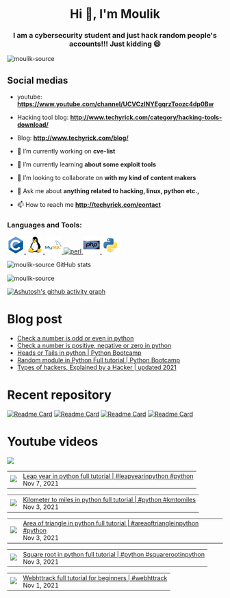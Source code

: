 <h1 align="center">Hi 👋, I'm Moulik</h1>
<h3 align="center">I am a cybersecurity student and just hack random people's accounts!!! Just kidding 😄</h3>

<p align="left"> <img src="https://komarev.com/ghpvc/?username=moulik-source&label=Profile%20views&color=0e75b6&style=flat" alt="moulik-source" /> </p> 

## Social medias
- youtube: **https://www.youtube.com/channel/UCVCzINYEgqrzToozc4dp0Bw**
- Hacking tool blog: **http://www.techyrick.com/category/hacking-tools-download/**
- Blog: **http://www.techyrick.com/blog/**

- 🔭 I’m currently working on **cve-list**

- 🌱 I’m currently learning **about some exploit tools**

- 👯 I’m looking to collaborate on **with my kind of content makers**

- 💬 Ask me about **anything related to hacking, linux, python etc.,**

- 📫 How to reach me **http://techyrick.com/contact**


<h3 align="left">Languages and Tools:</h3>
<p align="left"> <a href="https://www.cprogramming.com/" target="_blank"> <img src="https://raw.githubusercontent.com/devicons/devicon/master/icons/c/c-original.svg" alt="c" width="40" height="40"/> </a> <a href="https://www.linux.org/" target="_blank"> <img src="https://raw.githubusercontent.com/devicons/devicon/master/icons/linux/linux-original.svg" alt="linux" width="40" height="40"/> </a> <a href="https://www.mysql.com/" target="_blank"> <img src="https://raw.githubusercontent.com/devicons/devicon/master/icons/mysql/mysql-original-wordmark.svg" alt="mysql" width="40" height="40"/> </a> <a href="https://www.perl.org/" target="_blank"> <img src="https://api.iconify.design/logos-perl.svg" alt="perl" width="40" height="40"/> </a> <a href="https://www.php.net" target="_blank"> <img src="https://raw.githubusercontent.com/devicons/devicon/master/icons/php/php-original.svg" alt="php" width="40" height="40"/> </a> <a href="https://www.python.org" target="_blank"> <img src="https://raw.githubusercontent.com/devicons/devicon/master/icons/python/python-original.svg" alt="python" width="40" height="40"/> </a> </p>



![moulik-source GitHub stats](https://github-readme-stats.vercel.app/api?username=moulik-source&show_icons=true&theme=vision-friendly-dark)

<p><img align="center" src="https://github-readme-streak-stats.herokuapp.com/?user=moulik-source&theme=vision-friendly-dark" alt="moulik-source" /></p>

[![Ashutosh's github activity graph](https://activity-graph.herokuapp.com/graph?username=moulik-source&bg_color=000000&color=00ff33&line=1e00ff&point=ff0000&area=true&hide_border=true)](https://github.com/ashutosh00710/github-readme-activity-graph)

# Blog post
<!-- BLOG-POST-LIST:START -->
- [Check a number is odd or even in python](https://techyrick.com/check-a-number-is-odd-or-even-in-python/)
- [Check a number is positive, negative or zero in python](https://techyrick.com/check-a-number-is-positive-negative-or-zero-in-python/)
- [Heads or Tails in python | Python Bootcamp](https://techyrick.com/heads-or-tails-in-python/)
- [Random module in Python Full tutorial | Python Bootcamp](https://techyrick.com/random-module-in-python-full-tutorial-python-bootcamp/)
- [Types of hackers, Explained by a Hacker | updated 2021](https://techyrick.com/types-of-hackers/)
<!-- BLOG-POST-LIST:END -->

# Recent repository 

[![Readme Card](https://github-readme-stats.vercel.app/api/pin/?username=moulik-source&repo=ddos&theme=outrun)](https://github.com/moulik-source/ddos) 
[![Readme Card](https://github-readme-stats.vercel.app/api/pin/?username=moulik-source&repo=port-scan&theme=outrun)](https://github.com/moulik-source/port-scan)
[![Readme Card](https://github-readme-stats.vercel.app/api/pin/?username=moulik-source&repo=webcheck&theme=outrun)](https://github.com/moulik-source/webcheck)
[![Readme Card](https://github-readme-stats.vercel.app/api/pin/?username=moulik-source&repo=social&theme=outrun)](https://github.com/moulik-source/social)

# Youtube videos

[<img src="https://img.shields.io/badge/-Subscribe-red?style=for-the-badge&logo=youtube&logoColor=white"/>](https://www.youtube.com/channel/UCVCzINYEgqrzToozc4dp0Bw?sub_confirmation=1)

<!-- YOUTUBE:START --><table><tr><td><a href="https://www.youtube.com/watch?v=Z_5bKfbe5Rw"><img width="140px" src="https://i.ytimg.com/vi/Z_5bKfbe5Rw/mqdefault.jpg"></a></td>
<td><a href="https://www.youtube.com/watch?v=Z_5bKfbe5Rw">Leap year in python full tutorial  | #leapyearinpython #python</a><br/>Nov 7, 2021</td></tr></table>
<table><tr><td><a href="https://www.youtube.com/watch?v=ZyYCiI0I9Z8"><img width="140px" src="https://i.ytimg.com/vi/ZyYCiI0I9Z8/mqdefault.jpg"></a></td>
<td><a href="https://www.youtube.com/watch?v=ZyYCiI0I9Z8">Kilometer to miles in python full tutorial | #python #kmtomiles</a><br/>Nov 3, 2021</td></tr></table>
<table><tr><td><a href="https://www.youtube.com/watch?v=JEYME3N2HjM"><img width="140px" src="https://i.ytimg.com/vi/JEYME3N2HjM/mqdefault.jpg"></a></td>
<td><a href="https://www.youtube.com/watch?v=JEYME3N2HjM">Area of triangle in python full tutorial | #areaoftriangleinpython #python</a><br/>Nov 3, 2021</td></tr></table>
<table><tr><td><a href="https://www.youtube.com/watch?v=RHJY8mdra2E"><img width="140px" src="https://i.ytimg.com/vi/RHJY8mdra2E/mqdefault.jpg"></a></td>
<td><a href="https://www.youtube.com/watch?v=RHJY8mdra2E">Square root in python full tutorial | #python #squarerootinpython</a><br/>Nov 3, 2021</td></tr></table>
<table><tr><td><a href="https://www.youtube.com/watch?v=HjRdaitu9yY"><img width="140px" src="https://i.ytimg.com/vi/HjRdaitu9yY/mqdefault.jpg"></a></td>
<td><a href="https://www.youtube.com/watch?v=HjRdaitu9yY">Webhttrack full tutorial for beginners | #webhttrack</a><br/>Nov 1, 2021</td></tr></table>
<!-- YOUTUBE:END -->

